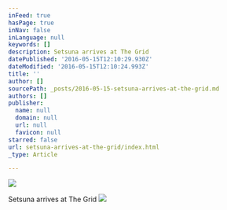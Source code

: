 ```yaml
---
inFeed: true
hasPage: true
inNav: false
inLanguage: null
keywords: []
description: Setsuna arrives at The Grid
datePublished: '2016-05-15T12:10:29.930Z'
dateModified: '2016-05-15T12:10:24.993Z'
title: ''
author: []
sourcePath: _posts/2016-05-15-setsuna-arrives-at-the-grid.md
authors: []
publisher:
  name: null
  domain: null
  url: null
  favicon: null
starred: false
url: setsuna-arrives-at-the-grid/index.html
_type: Article

---
```

![](https://the-grid-user-content.s3-us-west-2.amazonaws.com/aa12b12f-08d5-4eb6-a29e-0ae7bb0430d5.png)

Setsuna arrives at The Grid
![](https://the-grid-user-content.s3-us-west-2.amazonaws.com/2d9ff7c4-8902-4897-a761-c7a70f419360.jpg)